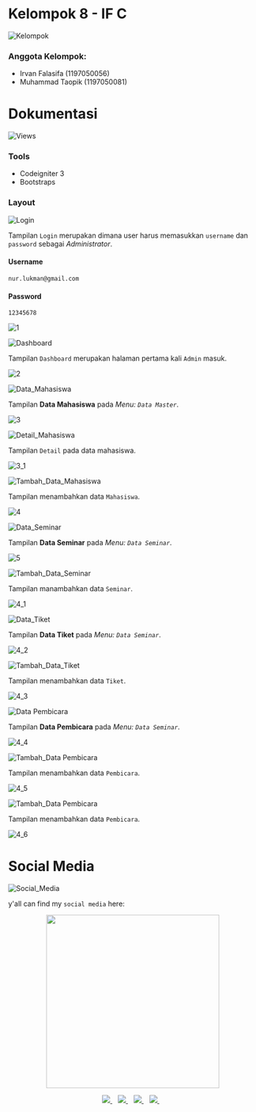 # Kelompok 8 - IF C
![Kelompok](https://img.shields.io/badge/WebinarApp-Kelompok%208%20IF%20C-blue)
<h3> Anggota Kelompok: </h3>

- Irvan Falasifa		(1197050056)
- Muhammad Taopik (1197050081)

# Dokumentasi
![Views](https://img.shields.io/badge/WebinarApp-Dokumentasi-blue)

### Tools

- Codeigniter 3
- Bootstraps

### Layout

![Login](https://img.shields.io/badge/WebinarApp-Tampilan%20Login-orange)

Tampilan `Login` merupakan dimana user harus memasukkan `username` dan `password` sebagai *Administrator*.

#### Username

```
nur.lukman@gmail.com
```

#### Password

```
12345678
```

![1](/doc/1.png)

![Dashboard](https://img.shields.io/badge/WebinarApp-Tampilan%20Dashboard-orange)

Tampilan `Dashboard` merupakan halaman pertama kali `Admin` masuk.

![2](/doc/2.png)

![Data_Mahasiswa](https://img.shields.io/badge/WebinarApp-Tampilan%20Data%20Master-orange)

Tampilan **Data Mahasiswa** pada *Menu: `Data Master`*.

![3](/doc/3.png)

![Detail_Mahasiswa](https://img.shields.io/badge/WebinarApp-Detail%20Data%20Mahasiswa-orange)

Tampilan `Detail` pada data mahasiswa.

![3_1](/doc/3_1.png)

![Tambah_Data_Mahasiswa](https://img.shields.io/badge/WebinarApp-Tambah%20Data%20Mahasiswa-orange)

Tampilan menambahkan data `Mahasiswa`.

![4](/doc/4.png)

![Data_Seminar](https://img.shields.io/badge/WebinarApp-Data%20Seminar-orange)

Tampilan **Data Seminar** pada *Menu: `Data Seminar`*.

![5](/doc/5.png)

![Tambah_Data_Seminar](https://img.shields.io/badge/WebinarApp-Tambah%20Data%20Seminar-orange)

Tampilan manambahkan data `Seminar`.

![4_1](/doc/4_1.png)

![Data_Tiket](https://img.shields.io/badge/WebinarApp-Data%20Tiket-orange)

Tampilan **Data Tiket** pada *Menu: `Data Seminar`*.

![4_2](/doc/4_2.png)

![Tambah_Data_Tiket](https://img.shields.io/badge/WebinarApp-Tambah%20Data%20Tiket-orange)

Tampilan menambahkan data `Tiket`.

![4_3](/doc/4_3.png)

![Data Pembicara](https://img.shields.io/badge/WebinarApp-Data%20Pembicara-orange)

Tampilan **Data Pembicara** pada *Menu: `Data Seminar`*.

![4_4](/doc/4_4.png)

![Tambah_Data Pembicara](https://img.shields.io/badge/WebinarApp-Tambah%20Data%20Pembicara-orange)

Tampilan menambahkan data `Pembicara`.

![4_5](/doc/4_5.png)

![Tambah_Data Pembicara](https://img.shields.io/badge/WebinarApp-Tambah%20Data%20Pembicara-orange)

Tampilan menambahkan data `Pembicara`.

![4_6](/doc/4_6.png)


# Social Media
![Social_Media](https://img.shields.io/badge/Social-Media-blue)

y'all can find my `social media` here:

<p align='center'>
 <a href="#">
  <img src="https://github-readme-stats.vercel.app/api?username=Mr94t3z&show_icons=true&count_private=true&theme=dark" width="350">
 </a>
</p>

<p align='center'>
 
 <a href="https://www.facebook.com/mr.94t3z">
  <img src="https://img.shields.io/badge/Facebook-%231877F2.svg?style=for-the-badge&logo=Facebook&logoColor=white" />        
 </a>&nbsp;&nbsp;
 
 <a href="https://www.instagram.com/m.taopik_/">
  <img src="https://img.shields.io/badge/instagram-E4405F?style=for-the-badge&logo=instagram&logoColor=white" /> 
 </a>&nbsp;&nbsp;
 
 <a href="https://www.linkedin.com/in/muhamad-taopik-8b0746174">
  <img src="https://img.shields.io/badge/linkedin-%230077B5.svg?&style=for-the-badge&logo=linkedin&logoColor=white" />
 </a>&nbsp;&nbsp;
 
 <a href="https://twitter.com/mr94t3z">
  <img src="https://img.shields.io/twitter/follow/mr94t3z?color=1DA1F2&logo=twitter&style=for-the-badge" />
 </a>&nbsp;&nbsp;
  
</p>
